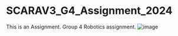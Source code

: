 # SCARAV3_G4_Assignment_2024
This is an Assignment.
Group 4 Robotics assignment.
![image](https://github.com/bit-sin/SCARAV3_G4_Assignment_2024/assets/158394790/1580f11c-6d38-406f-805d-f928a86ad3c9)

